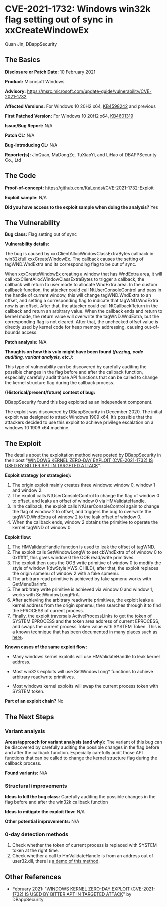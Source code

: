 
# CVE-2021-1732: Windows win32k flag setting out of sync in xxCreateWindowEx
Quan Jin, DBappSecurity

## The Basics

**Disclosure or Patch Date:** 10 February 2021

**Product:** Microsoft Windows

**Advisory:** https://msrc.microsoft.com/update-guide/vulnerability/CVE-2021-1732

**Affected Versions:** For Windows 10 20H2 x64, [KB4598242](https://support.microsoft.com/en-us/topic/january-12-2021-kb4598242-os-builds-19041-746-and-19042-746-ab18a1a1-d572-598f-4d86-7137aad34056) and previous

**First Patched Version:** For Windows 10 20H2 x64, [KB4601319](https://support.microsoft.com/en-us/topic/february-9-2021-kb4601319-os-builds-19041-804-and-19042-804-87fc8417-4a81-0ebb-5baa-40cfab2fbfde)

**Issue/Bug Report:** N/A

**Patch CL:** N/A

**Bug-Introducing CL:** N/A

**Reporter(s):**  JinQuan, MaDongZe, TuXiaoYi, and LiHao of DBAPPSecurity Co., Ltd

## The Code

**Proof-of-concept:** https://github.com/KaLendsi/CVE-2021-1732-Exploit

**Exploit sample:** N/A

**Did you have access to the exploit sample when doing the analysis?** Yes

## The Vulnerability

**Bug class:** Flag setting out of sync

**Vulnerability details:**

The bug is caused by xxxClientAllocWindowClassExtraBytes callback in win32kfull!xxxCreateWindowEx. The callback causes the setting of tagWND.WndExtra and its corresponding flag to be out of sync.

When xxxCreateWindowEx creating a window that has WndExtra area, it will call xxxClientAllocWindowClassExtraBytes to trigger a callback, the callback will return to user mode to allocate WndExtra area. In the custom callback function, the attacker could call NtUserConsoleControl and pass in the handle of current window, this will change  tagWND.WndExtra to an offset, and setting a corresponding flag to indicate that tagWND.WndExtra now is an offset. After that, the attacker could call NtCallbackReturn in the callback and return an arbitrary value. When the callback ends and return to kernel mode, the return value will overwrite the tagWND.WndExtra, but the corresponding flag is not cleared. After that, the unchecked offset value is directly used by kernel code for heap memory addressing, causing out-of-bounds access.

**Patch analysis:** N/A

**Thoughts on how this vuln might have been found _(fuzzing, code auditing, variant analysis, etc.)_:**

This type of vulnerability can be discovered by carefully auditing the possible changes in the flag before and after the callback function, especially carefully audit those API functions that can be called to change the kernel structure flag during the callback process.

**(Historical/present/future) context of bug:** 

DBappSecurity found this bug exploited as an independent component.

The exploit was discovered by DBappSecurity in December 2020. The initial exploit was designed to attack Windows 1909 x64.  It’s possible that the attackers decided to use this exploit to achieve privilege escalation on a windows 10 1909 x64 machine.

## The Exploit

The details about the exploitation method were posted by DBappSecurity in their post "[WINDOWS KERNEL ZERO-DAY EXPLOIT (CVE-2021-1732) IS USED BY BITTER APT IN TARGETED ATTACK](https://ti.dbappsecurity.com.cn/blog/index.php/2021/02/10/windows-kernel-zero-day-exploit-is-used-by-bitter-apt-in-targeted-attack/)".

**Exploit strategy (or strategies):** 

1. The origin exploit mainly creates three windows: window 0, window 1 and window 2.
2. The exploit calls NtUserConsoleControl  to change the flag of window 0 to offset, and leaks an offset of window 0 via HMValidateHandle. 
3. In the callback, the exploit calls NtUserConsoleControl again to change the flag of window 2 to offset, and triggers the bug to overwrite the tagWND.WndExtra of window 2 to the leak offset of window 0. 
4. When the callback ends, window 2 obtains the primitive to operate the kernel tagWND of window 0.

**Exploit flow:** 

1. The HMValidateHandle function is used to leak the offset of tagWND.
2. The exploit calls SetWindowLongW to set cbWndExtra of of window 0 to 0xfffffff, this gives window 0 the OOB read/write primitives. 
3. The exploit then uses the OOB write primitive of window 0 to modify the style of window 1(dwStyle|=WS_CHILD), after that, the exploit replaces the origin spmenu of window 2 with a fake spmenu.
4. The arbitrary read primitive is achieved by fake spmenu works with GetMenuBarInfo. 
5. The arbitrary write primitive is achieved via window 0 and window 1, works with SetWindowLongPtrA.
6. After achieving the arbitrary read/write primitives, the exploit leaks a kernel address from the origin spmemu, then searches through it to find the EPROCESS of current process.
7. Finally, the exploit traversals ActiveProcessLinks to get the token of SYSTEM EPROCESS and the token area address of current EPROCESS, and swaps the current process Token value with SYSTEM Token. This is a known technique that has been documented in many places such as [here](https://improsec.com/tech-blog/windows-kernel-shellcode-on-windows-10-part-1).

**Known cases of the same exploit flow:** 

- Many windows kernel exploits will use HMValidateHandle to leak kernel address.

- Most win32k exploits will use SetWindowLong* functions to achieve arbitrary read/write primitives.
- Most windows kernel exploits will swap the current process token with SYSTEM token. 

**Part of an exploit chain?** No

## The Next Steps

### Variant analysis

**Areas/approach for variant analysis (and why):** The variant of this bug can be discovered by carefully auditing the possible changes in the flag before and after the callback function. Especially carefully audit those API functions that can be called to change the kernel structure flag during the callback process.

**Found variants:** N/A

### Structural improvements

**Ideas to kill the bug class:** Carefully auditing the possible changes in the flag before and after the win32k callback function

**Ideas to mitigate the exploit flow:** N/A

**Other potential improvements:** N/A

### 0-day detection methods

1. Check whether the token of current process is replaced with SYSTEM token at the right time.
2. Check whether a call to HmValidateHandle is from an address out of user32.dll, there is [a demo of this method](https://theevilbit.github.io/posts/a_simple_protection_against_hmvalidatehandle_technique/).

## Other References 

- February 2021: "[WINDOWS KERNEL ZERO-DAY EXPLOIT (CVE-2021-1732) IS USED BY BITTER APT IN TARGETED ATTACK](https://ti.dbappsecurity.com.cn/blog/index.php/2021/02/10/windows-kernel-zero-day-exploit-is-used-by-bitter-apt-in-targeted-attack/)" by DBappSecurity

